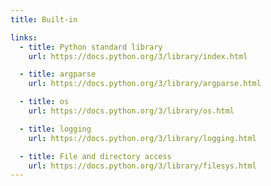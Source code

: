 ```yaml
---
title: Built-in

links:
  - title: Python standard library
    url: https://docs.python.org/3/library/index.html

  - title: argparse
    url: https://docs.python.org/3/library/argparse.html

  - title: os
    url: https://docs.python.org/3/library/os.html

  - title: logging
    url: https://docs.python.org/3/library/logging.html

  - title: File and directory access
    url: https://docs.python.org/3/library/filesys.html
---
```

